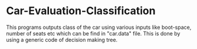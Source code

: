 # Car-Evaluation-Classification

This programs outputs class of the car using various inputs like boot-space, number of seats etc which can be find in "car.data" file. This is done by using a generic code of decision making tree.
